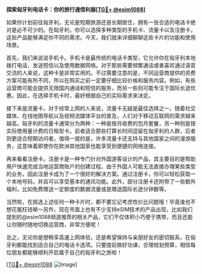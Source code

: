 **探索匈牙利电话卡：你的旅行通信利器[[TG💪+ @esim1088](https://t.me/s/esim1088)]**

如果你计划前往匈牙利，无论是短期旅游还是长期居住，拥有一张合适的电话卡绝对是必不可少的。在匈牙利，你可以选择多种类型的手机卡、流量卡以及注册卡，这些产品能够满足你不同的需求。今天，我们就来详细聊聊这些卡片的功能和使用场景。

首先，我们来说说手机卡。手机卡是最传统的电话卡类型，它允许你在匈牙利本地拨打电话、发送短信以及使用数据网络。对于那些需要频繁通话或者喜欢通过语音交流的人来说，这种卡是非常实用的。不过需要注意的是，不同运营商提供的资费方案可能有所不同，所以在购买之前一定要仔细比较价格和服务内容。例如，有些运营商可能会提供无限国内通话和短信的服务，而另一些则可能专注于国际长途优惠。因此，在选择手机卡时，最好根据自己的实际需求来决定。

接下来是流量卡。对于经常上网的人来说，流量卡无疑是最佳选择之一。随着社交媒体、在线地图导航以及视频流媒体平台的普及，人们对于移动互联网的需求越来越高。匈牙利的流量卡通常分为两种：一种是按月收费的包月套餐，另一种则是按实际使用量计费的日租型卡。前者适合那些打算长时间逗留在匈牙利的人群，后者则更适合短期访问者。值得一提的是，许多流量卡还支持与其他国家之间的漫游服务，这意味着即使你在欧洲其他国家也能享受到便捷的网络连接。

再来看看注册卡。注册卡是一种专门针对外国游客设计的产品，其主要目的是帮助用户快速完成当地运营商账户的创建过程。由于外国人可能无法直接办理某些类型的业务，因此注册卡成为了一个很好的解决方案。通过注册卡，你可以轻松获取一个本地号码，并且可以享受基本的通讯功能。此外，部分注册卡还附带了一些额外福利，比如免费赠送一定额度的数据流量或是赠送国际长途分钟数等。

当然啦，在挑选上述任何一种卡片时，都不要忘记考虑性价比问题哦！毕竟谁也不想花冤枉钱嘛～另外，现在市面上也有不少支持eSIM技术的产品出现，比如我们提到的@esim1088频道推荐的相关产品，它们不仅体积小巧便于携带，而且还能让你随时随地切换运营商，非常方便呢！

总之，无论你是想畅享高速上网体验，还是希望保持与亲朋好友的密切联系，在匈牙利都能找到适合自己的电话卡选项。只要提前做好功课，合理规划预算，相信每位朋友都能够顺利开启属于自己的匈牙利之旅啦！

[[TG💪+ @esim1088](https://t.me/s/esim1088) ![Image](https://i.postimg.cc/4NQfJmqS/Snipaste-2025-05-13-00-14-12.png)]